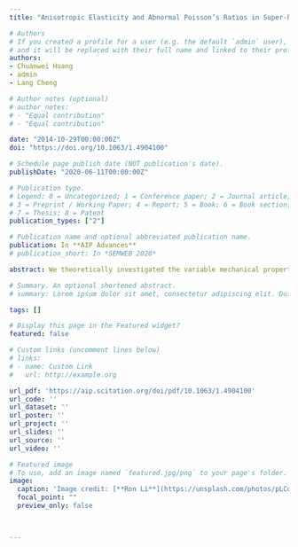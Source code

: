 ```yaml
---
title: "Anisotropic Elasticity and Abnormal Poisson’s Ratios in Super-hard Materials"

# Authors
# If you created a profile for a user (e.g. the default `admin` user), write the username (folder name) here 
# and it will be replaced with their full name and linked to their profile.
authors:
- Chuanwei Huang
- admin
- Lang Cheng

# Author notes (optional)
# author_notes:
# - "Equal contribution"
# - "Equal contribution"

date: "2014-10-29T00:00:00Z"
doi: "https://doi.org/10.1063/1.4904100"

# Schedule page publish date (NOT publication's date).
publishDate: "2020-06-11T00:00:00Z"

# Publication type.
# Legend: 0 = Uncategorized; 1 = Conference paper; 2 = Journal article;
# 3 = Preprint / Working Paper; 4 = Report; 5 = Book; 6 = Book section;
# 7 = Thesis; 8 = Patent
publication_types: ["2"]

# Publication name and optional abbreviated publication name.
publication: In **AIP Advances**
# publication_short: In *SEMWEB 2020*

abstract: We theoretically investigated the variable mechanical properties such as Young’s modulus, Poisson’s ratios and compressibility in super-hard materials. Our tensorial analysis reveals that the mechanical properties of super-hard materials are strongly sensitive to the anisotropy index of materials. I

# Summary. An optional shortened abstract.
# summary: Lorem ipsum dolor sit amet, consectetur adipiscing elit. Duis posuere tellus ac convallis placerat. Proin tincidunt magna sed ex sollicitudin condimentum.

tags: []

# Display this page in the Featured widget?
featured: false

# Custom links (uncomment lines below)
# links:
# - name: Custom Link
#   url: http://example.org

url_pdf: 'https://aip.scitation.org/doi/pdf/10.1063/1.4904100'
url_code: ''
url_dataset: ''
url_poster: ''
url_project: ''
url_slides: ''
url_source: ''
url_video: ''

# Featured image
# To use, add an image named `featured.jpg/png` to your page's folder. 
image:
  caption: 'Image credit: [**Ron Li**](https://unsplash.com/photos/pLCdAaMFLTE)'
  focal_point: ""
  preview_only: false



---
```

